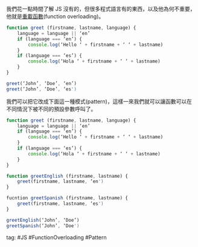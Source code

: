 我們花一點時間了解 JS 沒有的，但很多程式語言有的東西，以及他為何不重要，他就是[重載函數](https://zh.wikipedia.org/wiki/%E5%87%BD%E6%95%B0%E9%87%8D%E8%BD%BD)(function overloading)。    
```js
function greet (firstname, lastname, language) {
	language = language || ‘en’
	if (language === ‘en’) {
		console.log(‘Hello ‘ + firstname + ‘ ‘ + lastname)
	}
	if (language === ‘es’) {
		console.log(‘Hola ‘ + firstname + ‘ ‘ + lastname)
	}
}

greet(‘John’, ‘Doe’, ‘en’)
greet(‘John’, ‘Doe’, ‘es')
```
我們可以把它改成下面這一種模式(pattern)，這樣一來我們就可以讓函數可以在不同情況下被不同的預設參數呼叫了。
```js
function greet (firstname, lastname, language) {
	language = language || ‘en’
	if (language === ‘en’) {
		console.log(‘Hello ‘ + firstname + ‘ ‘ + lastname)
	}
	if (language === ‘es’) {
		console.log(‘Hola ‘ + firstname + ‘ ‘ + lastname)
	}
}

function greetEnglish (firstname, lastname) {
	greet(firstname, lastname, ‘en')
}

fucntion greetSpanish (firstname, lastname) {
	greet(firstname, lastname, ‘es')
}

greetEnglish(‘John’, ‘Doe’)
greetSpanish(‘John’, ‘Doe')
```

tag: #JS #FunctionOverloading #Pattern


